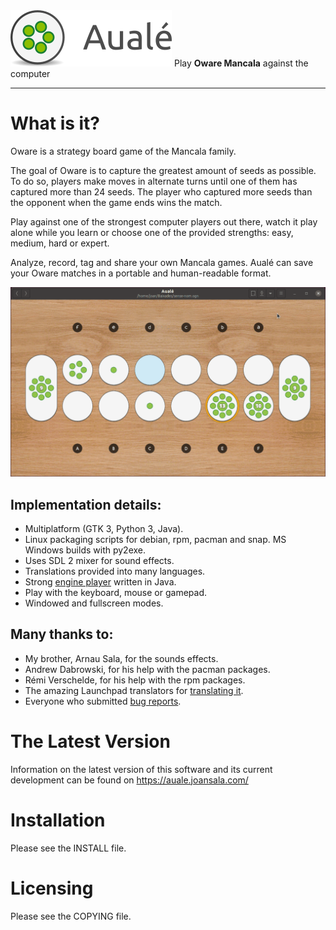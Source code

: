 <img src="https://raw.githubusercontent.com/joansalasoler/assets/master/logos/auale.png" alt="Aualé" width="258" height="90"/>
Play <b>Oware Mancala</b> against the computer
<hr>

What is it?
===========

Oware is a strategy board game of the Mancala family.

The goal of Oware is to capture the greatest amount of seeds as possible. To do so, players make moves in alternate turns until one of them has captured more than 24 seeds. The player who captured more seeds than the opponent when the game ends wins the match.

Play against one of the strongest computer players out there, watch it play alone while you learn or choose one of the provided strengths: easy, medium, hard or expert.

Analyze, record, tag and share your own Mancala games. Aualé can save your Oware matches in a portable and human-readable format.

![Demo](https://raw.githubusercontent.com/joansalasoler/assets/master/demos/auale-2.0.0.gif)

Implementation details:
-----------------------

* Multiplatform (GTK 3, Python 3, Java).
* Linux packaging scripts for debian, rpm, pacman and snap. MS Windows builds with py2exe.
* Uses SDL 2 mixer for sound effects.
* Translations provided into many languages.
* Strong [engine player](https://github.com/joansalasoler/aalina) written in Java.
* Play with the keyboard, mouse or gamepad.
* Windowed and fullscreen modes.

Many thanks to:
---------------

* My brother, Arnau Sala, for the sounds effects.
* Andrew Dabrowski, for his help with the pacman packages.
* Rémi Verschelde, for his help with the rpm packages.
* The amazing Launchpad translators for [translating it](https://translations.launchpad.net/auale).
* Everyone who submitted [bug reports](https://github.com/joansalasoler/auale/issues).

The Latest Version
==================

Information on the latest version of this software and its current
development can be found on https://auale.joansala.com/

Installation
============

Please see the INSTALL file.

Licensing
=========

Please see the COPYING file.
